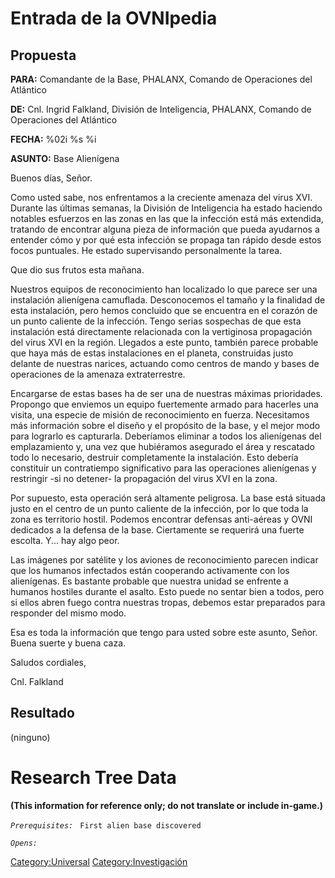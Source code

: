 # Entrada de la OVNIpedia

## Propuesta

**PARA:** Comandante de la Base, PHALANX, Comando de Operaciones del
Atlántico

**DE:** Cnl. Ingrid Falkland, División de Inteligencia, PHALANX, Comando
de Operaciones del Atlántico

**FECHA:** %02i %s %i

**ASUNTO:** Base Alienígena

Buenos días, Señor.

Como usted sabe, nos enfrentamos a la creciente amenaza del virus XVI.
Durante las últimas semanas, la División de Inteligencia ha estado
haciendo notables esfuerzos en las zonas en las que la infección está
más extendida, tratando de encontrar alguna pieza de información que
pueda ayudarnos a entender cómo y por qué esta infección se propaga tan
rápido desde estos focos puntuales. He estado supervisando personalmente
la tarea.

Que dio sus frutos esta mañana.

Nuestros equipos de reconocimiento han localizado lo que parece ser una
instalación alienígena camuflada. Desconocemos el tamaño y la finalidad
de esta instalación, pero hemos concluido que se encuentra en el corazón
de un punto caliente de la infección. Tengo serias sospechas de que esta
instalación está directamente relacionada con la vertiginosa propagación
del virus XVI en la región. Llegados a este punto, también parece
probable que haya más de estas instalaciones en el planeta, construidas
justo delante de nuestras narices, actuando como centros de mando y
bases de operaciones de la amenaza extraterrestre.

Encargarse de estas bases ha de ser una de nuestras máximas prioridades.
Propongo que enviemos un equipo fuertemente armado para hacerles una
visita, una especie de misión de reconocimiento en fuerza. Necesitamos
más información sobre el diseño y el propósito de la base, y el mejor
modo para lograrlo es capturarla. Deberíamos eliminar a todos los
alienígenas del emplazamiento y, una vez que hubiéramos asegurado el
área y rescatado todo lo necesario, destruir completamente la
instalación. Esto debería constituir un contratiempo significativo para
las operaciones alienígenas y restringir -si no detener- la propagación
del virus XVI en la zona.

Por supuesto, esta operación será altamente peligrosa. La base está
situada justo en el centro de un punto caliente de la infección, por lo
que toda la zona es territorio hostil. Podemos encontrar defensas
anti-aéreas y OVNI dedicados a la defensa de la base. Ciertamente se
requerirá una fuerte escolta. Y... hay algo peor.

Las imágenes por satélite y los aviones de reconocimiento parecen
indicar que los humanos infectados están cooperando activamente con los
alienígenas. Es bastante probable que nuestra unidad se enfrente a
humanos hostiles durante el asalto. Esto puede no sentar bien a todos,
pero si ellos abren fuego contra nuestras tropas, debemos estar
preparados para responder del mismo modo.

Esa es toda la información que tengo para usted sobre este asunto,
Señor. Buena suerte y buena caza.

Saludos cordiales,

Cnl. Falkland

## Resultado

(ninguno)

# Research Tree Data

**(This information for reference only; do not translate or include
in-game.)**

*`Prerequisites:`*
` First alien base discovered`

*`Opens:`*

[Category:Universal](Category:Universal "wikilink")
[Category:Investigación](Category:Investigación "wikilink")